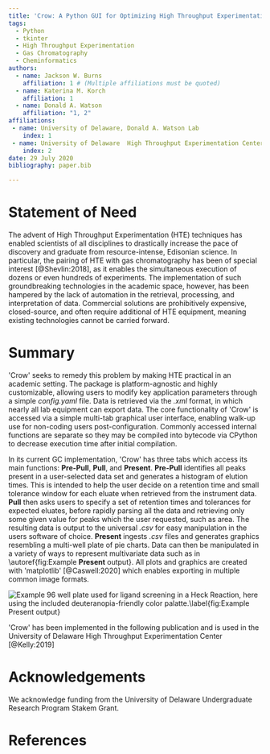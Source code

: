 ```yaml
---
title: 'Crow: A Python GUI for Optimizing High Throughput Experimentation'
tags:
  - Python
  - tkinter
  - High Throughput Experimentation
  - Gas Chromatography
  - Cheminformatics
authors:
  - name: Jackson W. Burns
    affiliation: 1 # (Multiple affiliations must be quoted)
  - name: Katerina M. Korch
    affiliation: 1
  - name: Donald A. Watson
    affiliation: "1, 2"
affiliations:
 - name: University of Delaware, Donald A. Watson Lab
    index: 1
 - name: University of Delaware  High Throughput Experimentation Center
    index: 2
date: 29 July 2020
bibliography: paper.bib

---
```


# Statement of Need

The advent of High Throughput Experimentation (HTE) techniques has enabled
scientists of all disciplines to drastically increase the pace of discovery and
graduate from resource-intense, Edisonian science. In particular, the pairing of HTE
with gas chromatography has been of special interest [@Shevlin:2018], as it enables
the simultaneous execution of dozens or even hundreds of experiments. The implementation 
of such groundbreaking technologies in the academic space, however, has been hampered
by the lack of automation in the retrieval, processing, and interpretation of data. 
Commercial solutions are prohibitively expensive, closed-source, and often require
additional of HTE equipment, meaning existing technologies cannot be carried forward.

# Summary

'Crow' seeks to remedy this problem by making HTE practical in an academic setting.
The package is platform-agnostic and highly customizable, allowing users to modify
key application parameters through a simple *config.yaml* file. Data is retrieved
via the *.xml* format, in which nearly all lab equipment can export data. The core functionality
of 'Crow' is accessed via a simple multi-tab graphical user interface, enabling walk-up
use for non-coding users post-configuration. Commonly accessed internal functions are separate
so they may be compiled into bytecode via CPython to decrease execution time after initial
compilation.

In its current GC implementation, 'Crow' has three tabs which access its main functions: 
**Pre-Pull**, **Pull**, and **Present**. **Pre-Pull** identifies all peaks present in a 
user-selected data set and generates a histogram of elution times. This is intended to help
the user decide on a retention time and small tolerance window for each eluate when retrieved
from the instrument data. **Pull** then asks users to specify a set of retention times
and tolerances for expected eluates, before rapidly parsing all the data and retrieving
only some given value for peaks which the user requested, such as area. The resulting data
is output to the universal *.csv* for easy manipulation in the users software of choice.
**Present** ingests *.csv* files and generates graphics resembling a multi-well plate of
pie charts. Data can then be manipulated in a variety of ways to represent multivariate data
such as in \autoref{fig:Example **Present** output}. All plots and graphics are created with
'matplotlib' [@Caswell:2020] which enables exporting in multiple common image formats.

![Example 96 well plate used for ligand screening in a Heck Reaction, here using the included 
deuteranopia-friendly color palatte.\label{fig:Example **Present** output}](example_present_output.png)

'Crow' has been implemented in the following publication and is used in the University of Delaware
High Throughput Experimentation Center [@Kelly:2019]

# Acknowledgements

We acknowledge funding from the University of Delaware Undergraduate Research Program Stakem Grant.

# References
